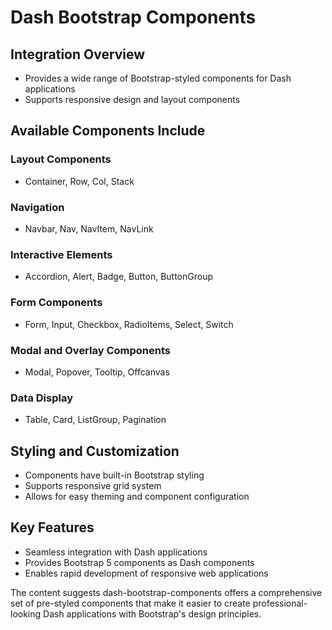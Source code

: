 # Dash Bootstrap Components

## Integration Overview
- Provides a wide range of Bootstrap-styled components for Dash applications
- Supports responsive design and layout components

## Available Components Include

### Layout Components
- Container, Row, Col, Stack

### Navigation
- Navbar, Nav, NavItem, NavLink

### Interactive Elements
- Accordion, Alert, Badge, Button, ButtonGroup

### Form Components
- Form, Input, Checkbox, RadioItems, Select, Switch

### Modal and Overlay Components
- Modal, Popover, Tooltip, Offcanvas

### Data Display
- Table, Card, ListGroup, Pagination

## Styling and Customization
- Components have built-in Bootstrap styling
- Supports responsive grid system
- Allows for easy theming and component configuration

## Key Features
- Seamless integration with Dash applications
- Provides Bootstrap 5 components as Dash components
- Enables rapid development of responsive web applications

The content suggests dash-bootstrap-components offers a comprehensive set of pre-styled components that make it easier to create professional-looking Dash applications with Bootstrap's design principles.